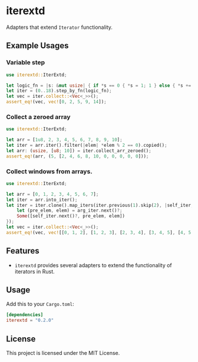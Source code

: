 # iterextd

Adapters that extend `Iterator` functionality.

## Example Usages

### Variable step

```rust
use iterextd::IterExtd;

let logic_fn = |s: &mut usize| { if *s == 0 { *s = 1; 1 } else { *s += 1; *s } };
let iter = (0..18).step_by_fn(logic_fn);
let vec = iter.collect::<Vec<_>>();
assert_eq!(vec, vec![0, 2, 5, 9, 14]);
```

### Collect a zeroed array

```rust
use iterextd::IterExtd;

let arr = [1u8, 2, 3, 4, 5, 6, 7, 8, 9, 10];
let iter = arr.iter().filter(|elem| *elem % 2 == 0).copied();
let arr: (usize, [u8; 10]) = iter.collect_arr_zeroed();
assert_eq!(arr, (5, [2, 4, 6, 8, 10, 0, 0, 0, 0, 0]));
```

### Collect windows from arrays.

```rust
use iterextd::IterExtd;

let arr = [0, 1, 2, 3, 4, 5, 6, 7];
let iter = arr.into_iter();
let iter = iter.clone().map_iters(iter.previous(1).skip(2), |self_iter, arg_iter| {
    let (pre_elem, elem) = arg_iter.next()?;
    Some([self_iter.next()?, pre_elem, elem])
});
let vec = iter.collect::<Vec<_>>();
assert_eq!(vec, vec![[0, 1, 2], [1, 2, 3], [2, 3, 4], [3, 4, 5], [4, 5, 6], [5 , 6, 7]]);
```

## Features

- `iterextd` provides several adapters to extend the functionality of iterators in Rust.

## Usage

Add this to your `Cargo.toml`:

```toml
[dependencies]
iterextd = "0.2.0"
```

## License

This project is licensed under the MIT License.
